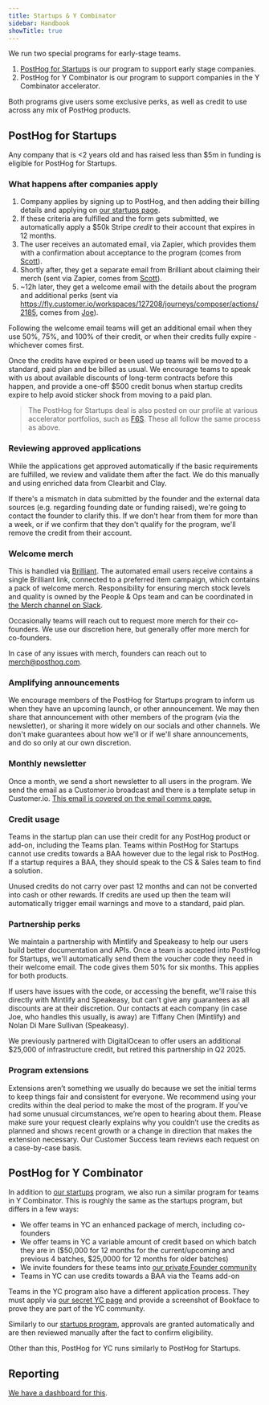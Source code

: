```yaml
---
title: Startups & Y Combinator
sidebar: Handbook
showTitle: true
---
```


We run two special programs for early-stage teams. 

1. [PostHog for Startups](/startups) is our program to support early stage companies.
2. PostHog for Y Combinator is our program to support companies in the Y Combinator accelerator.

Both programs give users some exclusive perks, as well as credit to use across any mix of PostHog products. 

## PostHog for Startups
Any company that is <2 years old and has raised less than $5m in funding is eligible for PostHog for Startups.

### What happens after companies apply
1. Company applies by signing up to PostHog, and then adding their billing details and applying on [our startups page](https://app.posthog.com/startups).
2. If these criteria are fulfilled and the form gets submitted, we automatically apply a $50k Stripe _credit_ to their account that expires in 12 months.
3. The user receives an automated email, via Zapier, which provides them with a confirmation about acceptance to the program (comes from [Scott](community/profiles/32112)).
4. Shortly after, they get a separate email from Brilliant about claiming their merch (sent via Zapier, comes from [Scott](community/profiles/32112)).
5. ~12h later, they get a welcome email with the details about the program and additional perks (sent via https://fly.customer.io/workspaces/127208/journeys/composer/actions/2185, comes from [Joe](community/profiles/29070)).

Following the welcome email teams will get an additional email when they use 50%, 75%, and 100% of their credit, or when their credits fully expire - whichever comes first.

Once the credits have expired or been used up teams will be moved to a standard, paid plan and be billed as usual. We encourage teams to speak with us about available discounts of long-term contracts before this happen, and provide a one-off $500 credit bonus when startup credits expire to help avoid sticker shock from moving to a paid plan. 

> The PostHog for Startups deal is also posted on our profile at various accelerator portfolios, such as [F6S](https://www.f6s.com/company-deals/posthog/50k-in-credits-extras-13984). These all follow the same process as above.

### Reviewing approved applications

While the applications get approved automatically if the basic requirements are fulfilled, we review and validate them after the fact. We do this manually and using enriched data from Clearbit and Clay.

If there's a mismatch in data submitted by the founder and the external data sources (e.g. regarding founding date or funding raised), we're going to contact the founder to clarify this. If we don't hear from them for more than a week, or if we confirm that they don't qualify for the program, we'll remove the credit from their account.

### Welcome merch
This is handled via [Brilliant](https://www.brilliantmade.com/). The automated email users receive contains a single Brilliant link, connected to a preferred item campaign, which contains a pack of welcome merch. Responsibility for ensuring merch stock levels and quality is owned by the People & Ops team and can be coordinated in [the Merch channel on Slack](https://posthog.slack.com/archives/C04DWKH7DM3). 

Occasionally teams will reach out to request more merch for their co-founders. We use our discretion here, but generally offer more merch for co-founders. 

In case of any issues with merch, founders can reach out to merch@posthog.com.

### Amplifying announcements
We encourage members of the PostHog for Startups program to inform us when they have an upcoming launch, or other announcement. We may then share that announcement with other members of the program (via the newsletter), or sharing it more widely on our socials and other channels. We don't make guarantees about how we'll or if we'll share announcements, and do so only at our own discretion. 

### Monthly newsletter
Once a month, we send a short newsletter to all users in the program. We send the email as a Customer.io broadcast and there is a template setup in Customer.io. [This email is covered on the email comms page.](/handbook/words-and-pictures/email-comms)

### Credit usage
Teams in the startup plan can use their credit for any PostHog product or add-on, including the Teams plan. Teams within PostHog for Startups cannot use credits towards a BAA however due to the legal risk to PostHog. If a startup requires a BAA, they should speak to the CS & Sales team to find a solution. 

Unused credits do not carry over past 12 months and can not be converted into cash or other rewards. If credits are used up then the team will automatically trigger email warnings and move to a standard, paid plan. 

### Partnership perks
We maintain a partnership with Mintlify and Speakeasy to help our users build better documentation and APIs. Once a team is accepted into PostHog for Startups, we'll automatically send them the voucher code they need in their welcome email. The code gives them 50% for six months. This applies for both products. 

If users have issues with the code, or accessing the benefit, we'll raise this directly with Mintlify and Speakeasy, but can't give any guarantees as all discounts are at their discretion. Our contacts at each company (in case Joe, who handles this usually, is away) are Tiffany Chen (Mintlify) and Nolan Di Mare Sullivan (Speakeasy).

We previously partnered with DigitalOcean to offer users an additional $25,000 of infrastructure credit, but retired this partnership in Q2 2025.

### Program extensions
Extensions aren’t something we usually do because we set the initial terms to keep things fair and consistent for everyone. We recommend using your credits within the deal period to make the most of the program. If you’ve had some unusual circumstances, we’re open to hearing about them. Please make sure your request clearly explains why you couldn’t use the credits as planned and shows recent growth or a change in direction that makes the extension necessary. Our Customer Success team reviews each request on a case-by-case basis.

## PostHog for Y Combinator 
In addition to [our startups](/startups) program, we also run a similar program for teams in Y Combinator. This is roughly the same as the startups program, but differs in a few ways: 

- We offer teams in YC an enhanced package of merch, including co-founders
- We offer teams in YC a variable amount of credit based on which batch they are in ($50,000 for 12 months for the current/upcoming and previous 4 batches, $25,0000 for 12 months for older batches)
- We invite founders for these teams into [our private Founder community](https://posthog.slack.com/archives/C04J1TJ11UZ)
- Teams in YC can use credits towards a BAA via the Teams add-on

Teams in the YC program also have a different application process. They must apply via [our secret YC page](https://app.posthog.com/startups/yc) and provide a screenshot of Bookface to prove they are part of the YC community. 

Similarly to our [startups program](/startups), approvals are granted automatically and are then reviewed manually after the fact to confirm eligibility.

Other than this, PostHog for YC runs similarly to PostHog for Startups. 

## Reporting
[We have a dashboard for this](https://us.posthog.com/project/2/dashboard/188364).

